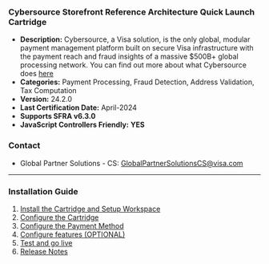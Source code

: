 ### **Cybersource Storefront Reference Architecture Quick Launch Cartridge** ###


* **Description:** Cybersource, a Visa solution, is the only global, modular payment management platform built on secure Visa infrastructure with the payment reach and fraud insights of a massive $500B+ global processing network. You can find out more about what Cybersource does [here](https://www.cybersource.com/en-gb.html)
* **Categories:** Payment Processing, Fraud Detection, Address Validation, Tax Computation
* **Version:** 24.2.0
* **Last Certification Date:** April-2024
* **Supports SFRA v6.3.0**
* **JavaScript Controllers Friendly:** **YES**

### Contact ###
* Global Partner Solutions - CS: <GlobalPartnerSolutionsCS@visa.com>

----

### Installation Guide ###

 1. [Install the Cartridge and Setup Workspace](documentation/markdown/Install-catridge-WrkSpace-Setup.md)
 2. [Configure the Cartridge](documentation/markdown/Configure-cartridge.md)
 3. [Configure the Payment Method](documentation/markdown/Configure-payment-method.md)
 4. [Configure features (OPTIONAL)](documentation/markdown/Configure-features.md)
 5. [Test and go live](documentation/markdown/Test-golive.md)
 6. [Release Notes](documentation/markdown/Release-notes.md)
